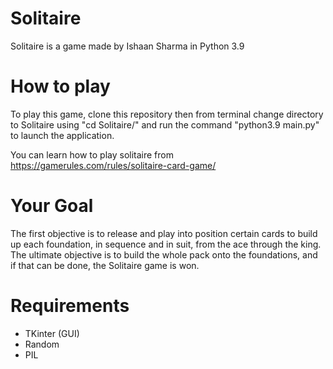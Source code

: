 # Solitaire
Solitaire is a game made by Ishaan Sharma in Python 3.9

# How to play
To play this game, clone this repository then from terminal change directory to Solitaire using "cd Solitaire/" and run the command "python3.9 main.py" to launch the application.

You can learn how to play solitaire from https://gamerules.com/rules/solitaire-card-game/

# Your Goal
The first objective is to release and play into position certain cards to build up each foundation, in sequence and in suit, from the ace through the king. The ultimate objective is to build the whole pack onto the foundations, and if that can be done, the Solitaire game is won.


# Requirements
- TKinter (GUI)
- Random
- PIL
